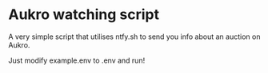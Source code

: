 # Aukro watching script
A very simple script that utilises ntfy.sh to send you info about an auction on Aukro.

Just modify example.env to .env and run!
